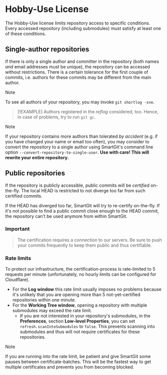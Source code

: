 # Hobby-Use License

The Hobby-Use license limits repository access to specific conditions.
Every accessed repository (including submodules) must satisfy at least one of these conditions.

## Single-author repositories

If there is only a single author and committer in the repository (both names *and* email addresses must be unique), the repository can be accessed without restrictions.
There is a certain tolerance for the first couple of commits, i.e. authors for these commits may be different from the main author.

> [!NOTE]
> To see all authors of your repository, you may invoke `git shortlog -sne`.

> [!EXAMPLE]
> Authors registered in the _reflog_ considered, too.
> Hence, in case of problems, try to run `git gc`.

> [!NOTE]
> If your repository contains more authors than tolerated *by accident* (e.g. if you have changed your name or email too often), you may consider to convert the repository to a single author using SmartGit's command line option `--convert-repository-to-single-user`.
> **Use with care! This will rewrite your entire repository.**

## Public repositories

If the repository is publicly accessible, public commits will be *certified* on-the-fly.
The local HEAD is restricted to not diverge too far from such certified commits.

If the HEAD has diverged too far, SmartGit will try to re-certify on-the-fly.
If it's not possible to find a public commit close enough to the HEAD commit, the repository can't be used anymore from within SmartGit.

### Important

> The certification requires a connection to our servers.
> Be sure to push your commits frequently to keep them public and thus certifiable.

### Rate limits

To protect our infrastructure, the certification-process is rate-limited to 5 requests per minute (unfortunately, no hourly limits can be configured for Cloudflare).

* For the **Log window** this rate limit usually imposes no problems because it's unlikely that you are opening more than 5 not-yet-certified repositories within one minute.
* For the **Working Tree window**, opening a repository with multiple submodules may exceed the rate limit.
    * If you are not interested in your repository's submodules, in the **Preferences**, section **Low-level Properties**, you can set `refresh.scanIntoSubmodules` to `false`.
      This prevents scanning into submodules and thus will not require certificates for these repositories.

> [!NOTE]
> If you are running into the rate limit, be patient and give SmartGit some pauses between certificate-batches.
> This will be the fastest way to get multiple certificates and prevents you from becoming blocked.
